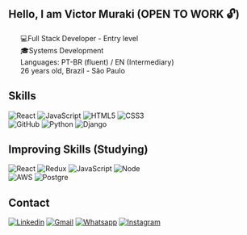 ## Hello, I am Victor Muraki (OPEN TO WORK 🔓)

<ul style="list-style: none;">
<li>💻Full Stack Developer - Entry level</li> 
<li>🎓Systems Development</li>
<li> Languages: PT-BR (fluent) / EN (Intermediary)</li> 
<li> 26 years old, Brazil - São Paulo </li>
</ul>

## Skills
![React](https://img.shields.io/badge/React-20232A?style=for-the-badge&logo=react&logoColor=61DAFB) ![JavaScript](https://img.shields.io/badge/JavaScript-F7DF1E?style=for-the-badge&logo=javascript&logoColor=black) ![HTML5](https://img.shields.io/badge/HTML5-E34F26?style=for-the-badge&logo=html5&logoColor=white) ![CSS3](https://img.shields.io/badge/CSS3-1572B6?style=for-the-badge&logo=css3&logoColor=white) <br/>
![GitHub](https://img.shields.io/badge/GitHub-100000?style=for-the-badge&logo=github&logoColor=white) ![Python](https://img.shields.io/badge/Python-14354C?style=for-the-badge&logo=python&logoColor=white) ![Django](https://img.shields.io/badge/Django-092E20?style=for-the-badge&logo=django&logoColor=white)

## Improving Skills (Studying)
![React](https://img.shields.io/badge/React-20232A?style=for-the-badge&logo=react&logoColor=61DAFB) ![Redux](https://img.shields.io/badge/Redux-593D88?style=for-the-badge&logo=redux&logoColor=white) ![JavaScript](https://img.shields.io/badge/JavaScript-F7DF1E?style=for-the-badge&logo=javascript&logoColor=black) ![Node](https://img.shields.io/badge/Node.js-43853D?style=for-the-badge&logo=node.js&logoColor=white)  <br/>
![AWS](https://img.shields.io/badge/Amazon_AWS-232F3E?style=for-the-badge&logo=amazon-aws&logoColor=white) ![Postgre](https://img.shields.io/badge/PostgreSQL-316192?style=for-the-badge&logo=postgresql&logoColor=white)

## Contact
[![Linkedin](https://img.shields.io/badge/LinkedIn-0077B5?style=for-the-badge&logo=linkedin&logoColor=white)](https://www.linkedin.com/in/victor-muraki-008463127/) [![Gmail](https://img.shields.io/badge/Gmail-D14836?style=for-the-badge&logo=gmail&logoColor=white)](mailto:japinnfs@gmail.com) [![Whatsapp](https://img.shields.io/badge/WhatsApp-25D366?style=for-the-badge&logo=whatsapp&logoColor=white)](https://api.whatsapp.com/send?phone=5511990240880&text=I%20found%20your%20profile%20on%20github%20and%20found%20it%20interesting) [![Instagram](https://img.shields.io/badge/Instagram-E4405F?style=for-the-badge&logo=instagram&logoColor=white)](https://www.instagram.com/victor_muraki/)
